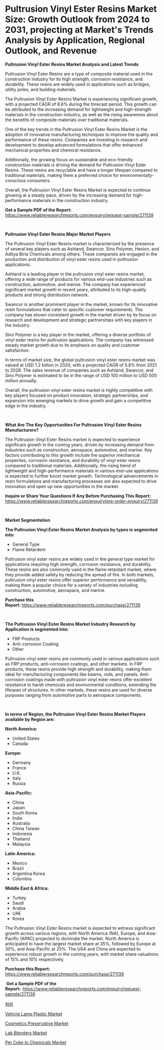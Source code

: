 <p><h1>Pultrusion Vinyl Ester Resins Market Size: Growth Outlook from 2024 to 2031, projecting at Market's Trends Analysis by Application, Regional Outlook, and Revenue</h1></p><p><strong>Pultrusion Vinyl Ester Resins Market Analysis and Latest Trends</strong></p>
<p><p>Pultrusion Vinyl Ester Resins are a type of composite material used in the construction industry for its high strength, corrosion resistance, and durability. These resins are widely used in applications such as bridges, utility poles, and building materials.</p><p>The Pultrusion Vinyl Ester Resins Market is experiencing significant growth, with a projected CAGR of 8.8% during the forecast period. This growth can be attributed to the increasing demand for lightweight and high-strength materials in the construction industry, as well as the rising awareness about the benefits of composite materials over traditional materials.</p><p>One of the key trends in the Pultrusion Vinyl Ester Resins Market is the adoption of innovative manufacturing techniques to improve the quality and performance of these resins. Companies are investing in research and development to develop advanced formulations that offer enhanced mechanical properties and chemical resistance.</p><p>Additionally, the growing focus on sustainable and eco-friendly construction materials is driving the demand for Pultrusion Vinyl Ester Resins. These resins are recyclable and have a longer lifespan compared to traditional materials, making them a preferred choice for environmentally-conscious consumers.</p><p>Overall, the Pultrusion Vinyl Ester Resins Market is expected to continue growing at a steady pace, driven by the increasing demand for high-performance materials in the construction industry.</p></p>
<p><strong>Get a Sample PDF of the Report:&nbsp;</strong> <a href="https://www.reliableresearchreports.com/enquiry/request-sample/271139">https://www.reliableresearchreports.com/enquiry/request-sample/271139</a></p>
<p>&nbsp;</p>
<p><strong>Pultrusion Vinyl Ester Resins Major Market Players</strong></p>
<p><p>The Pultrusion Vinyl Ester Resins market is characterized by the presence of several key players such as Ashland, Swancor, Sino Polymer, Hexion, and Aditya Birla Chemicals among others. These companies are engaged in the production and distribution of vinyl ester resins used in pultrusion applications.</p><p>Ashland is a leading player in the pultrusion vinyl ester resins market, offering a wide range of products for various end-use industries such as construction, automotive, and marine. The company has experienced significant market growth in recent years, attributed to its high-quality products and strong distribution network.</p><p>Swancor is another prominent player in the market, known for its innovative resin formulations that cater to specific customer requirements. The company has shown consistent growth in the market driven by its focus on research and development and strategic partnerships with key players in the industry.</p><p>Sino Polymer is a key player in the market, offering a diverse portfolio of vinyl ester resins for pultrusion applications. The company has witnessed steady market growth due to its emphasis on quality and customer satisfaction.</p><p>In terms of market size, the global pultrusion vinyl ester resins market was valued at USD 1.2 billion in 2020, with a projected CAGR of 5.8% from 2021 to 2028. The sales revenue of companies such as Ashland, Swancor, and Sino Polymer is estimated to be in the range of USD 100 million to USD 500 million annually.</p><p>Overall, the pultrusion vinyl ester resins market is highly competitive with key players focused on product innovation, strategic partnerships, and expansion into emerging markets to drive growth and gain a competitive edge in the industry.</p></p>
<p>&nbsp;</p>
<p><strong>What Are The Key Opportunities For Pultrusion Vinyl Ester Resins Manufacturers?</strong></p>
<p><p>The Pultrusion Vinyl Ester Resins market is expected to experience significant growth in the coming years, driven by increasing demand from industries such as construction, aerospace, automotive, and marine. Key factors contributing to this growth include the superior mechanical properties, corrosion resistance, and durability of vinyl ester resins compared to traditional materials. Additionally, the rising trend of lightweight and high-performance materials in various end-use applications is expected to further boost market growth. Technological advancements in resin formulations and manufacturing processes are also expected to drive innovation and open up new opportunities in the market.</p></p>
<p><strong>Inquire or Share Your Questions If Any Before Purchasing This Report:</strong> <a href="https://www.reliableresearchreports.com/enquiry/pre-order-enquiry/271139">https://www.reliableresearchreports.com/enquiry/pre-order-enquiry/271139</a></p>
<p>&nbsp;</p>
<p><strong>Market Segmentation</strong></p>
<p><strong>The Pultrusion Vinyl Ester Resins Market Analysis by types is segmented into:</strong></p>
<p><ul><li>General Type</li><li>Flame Retardent</li></ul></p>
<p><p>Pultrusion vinyl ester resins are widely used in the general type market for applications requiring high strength, corrosion resistance, and durability. These resins are also commonly used in the flame retardant market, where they provide added safety by reducing the spread of fire. In both markets, pultrusion vinyl ester resins offer superior performance and versatility, making them a popular choice for a variety of industries including construction, automotive, aerospace, and marine.</p></p>
<p><strong>Purchase this Report:&nbsp;</strong><a href="https://www.reliableresearchreports.com/purchase/271139">https://www.reliableresearchreports.com/purchase/271139</a></p>
<p>&nbsp;</p>
<p><strong>The Pultrusion Vinyl Ester Resins Market Industry Research by Application is segmented into:</strong></p>
<p><ul><li>FRP Products</li><li>Anti-corrosion Coating</li><li>Other</li></ul></p>
<p><p>Pultrusion vinyl ester resins are commonly used in various applications such as FRP products, anti-corrosion coatings, and other markets. In FRP products, these resins provide high strength and durability, making them ideal for manufacturing components like beams, rods, and panels. Anti-corrosion coatings made with pultrusion vinyl ester resins offer excellent resistance to harsh chemicals and environmental conditions, extending the lifespan of structures. In other markets, these resins are used for diverse purposes ranging from automotive parts to aerospace components.</p></p>
<p>&nbsp;</p>
<p><strong>In terms of Region, the Pultrusion Vinyl Ester Resins Market Players available by Region are:</strong></p>
<p>
    <p> <strong> North America: </strong>
        <ul>
            <li>United States</li>
            <li>Canada</li>
        </ul>
        </p> 
    <p> <strong> Europe: </strong>
        <ul>
            <li>Germany</li>
            <li>France</li>
            <li>U.K.</li>
            <li>Italy</li>
            <li>Russia</li>
        </ul>
        </p> 
    <p> <strong> Asia-Pacific: </strong>
        <ul>
            <li>China</li>
            <li>Japan</li>
            <li>South Korea</li>
            <li>India</li>
            <li>Australia</li>
            <li>China Taiwan</li>
            <li>Indonesia</li>
            <li>Thailand</li>
            <li>Malaysia</li>
        </ul>
        </p> 
    <p> <strong> Latin America: </strong>
        <ul>
            <li>Mexico</li>
            <li>Brazil</li>
            <li>Argentina Korea</li>
            <li>Colombia</li>
        </ul>
        </p> 
    <p> <strong> Middle East & Africa: </strong>
        <ul>
            <li>Turkey</li>
            <li>Saudi</li>
            <li>Arabia</li>
            <li>UAE</li>
            <li>Korea</li>
        </ul>
    </p>
    </p>
<p><p>The Pultrusion Vinyl Ester Resins market is expected to witness significant growth across various regions, with North America (NA), Europe, and Asia-Pacific (APAC) projected to dominate the market. North America is anticipated to have the largest market share at 35%, followed by Europe at 30%, and Asia-Pacific at 25%. The USA and China are expected to experience robust growth in the coming years, with market share valuations of 15% and 10% respectively.</p></p>
<p><strong>Purchase this Report: </strong><a href="https://www.reliableresearchreports.com/purchase/271139">https://www.reliableresearchreports.com/purchase/271139</a></p>
<p>&nbsp;<strong>Get a Sample PDF of the Report:&nbsp;&nbsp;</strong><a href="https://www.reliableresearchreports.com/enquiry/request-sample/271139">https://www.reliableresearchreports.com/enquiry/request-sample/271139</a></p>
<p><strong></strong></p>
<p><p><a href="https://github.com/fredrickeglers/Market-Research-Report-List-1/blob/main/9767522186975.md">퇴비</a></p><p><a href="https://view.publitas.com/reportprime-1/vehicle-lamp-plastic-market-research-report-the-key-to-successful-business-strategy-forecasted-for-period-from-2024-2031/">Vehicle Lamp Plastic Market</a></p><p><a href="https://unruly-ladybug-44b.notion.site/Cosmetics-Preservative-Market-Centers-on-Aspects-such-as-Market-Growth-Market-Share-Market-Opportu-497d9c47a9cb485e892f0cb979c8ff81">Cosmetics Preservative Market</a></p><p><a href="https://issuu.com/reportprime-2/docs/lab-blenders-market-size-2030.pptx">Lab Blenders Market</a></p><p><a href="https://github.com/Chiragrp22/Market-Research-Report-List-3/blob/main/pet-coke-to-chemicals-market.md">Pet Coke to Chemicals Market</a></p></p>